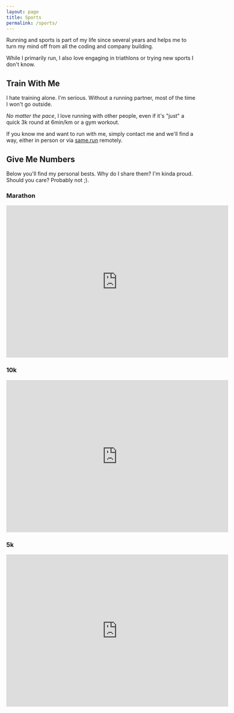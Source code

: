 ```yaml
---
layout: page
title: Sports
permalink: /sports/
---
```


Running and sports is part of my life since several years and helps me to turn my mind off from all the coding and company building.

While I primarily run, I also love engaging in triathlons or trying new sports I don't know.

## Train With Me

I hate training alone. I'm serious. Without a running partner, most of the time I won't go outside.

_No matter the pace_, I love running with other people, even if it's "just" a quick 3k round at 6min/km or a gym workout.

If you know me and want to run with me, simply contact me and we'll find a way, either in person or via [same.run](https://same.run/) remotely.

## Give Me Numbers

Below you'll find my personal bests. Why do I share them? I'm kinda proud. Should you care? Probably not ;).

### Marathon

<iframe height='405' width='590' frameborder='0' allowtransparency='true' scrolling='no' src='https://www.strava.com/activities/5947173779/embed/357dc9620986b6ad14606f6e3ad8ab3e389f0175'></iframe>

### 10k

<iframe height='405' width='590' frameborder='0' allowtransparency='true' scrolling='no' src='https://www.strava.com/activities/4309843130/embed/b18a7e59070e77f3a54fdc8ec401e9dae6209f77'></iframe>

### 5k

<iframe height='405' width='590' frameborder='0' allowtransparency='true' scrolling='no' src='https://www.strava.com/activities/5691244860/embed/1a90b412a028d0dadc5f4eea69add5e0e2e65867'></iframe>
